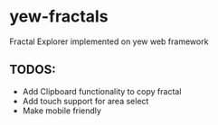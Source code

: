 # yew-fractals
Fractal Explorer implemented on yew web framework

## TODOS: 
- Add Clipboard functionality to copy fractal
- Add touch support for area select
- Make mobile friendly
